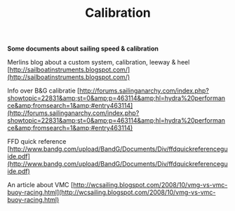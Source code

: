 ﻿---
layout: page
title: Calibration
---


**Some documents about sailing speed & calibration**

Merlins blog about a custom system, calibration, leeway &amp; heel
[http://sailboatinstruments.blogspot.com/](http://sailboatinstruments.blogspot.com/)

Info over B&G calibratie
[http://forums.sailinganarchy.com/index.php?showtopic=22831&amp;st=0&amp;p=463114&amp;hl=hydra%20performance&amp;fromsearch=1&amp;#entry463114](http://forums.sailinganarchy.com/index.php?showtopic=22831&amp;st=0&amp;p=463114&amp;hl=hydra%20performance&amp;fromsearch=1&amp;#entry463114)

FFD quick reference
[http://www.bandg.com/upload/BandG/Documents/Div/ffdquickreferenceguide.pdf](http://www.bandg.com/upload/BandG/Documents/Div/ffdquickreferenceguide.pdf)

An article about VMC
[http://wcsailing.blogspot.com/2008/10/vmg-vs-vmc-buoy-racing.html](http://wcsailing.blogspot.com/2008/10/vmg-vs-vmc-buoy-racing.html)

